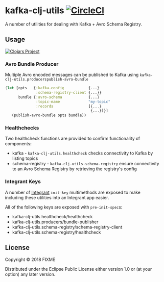 # kafka-clj-utils [![CircleCI](https://circleci.com/gh/ovotech/kafka-clj-utils/tree/master.svg?style=svg)](https://circleci.com/gh/ovotech/kafka-clj-utils/tree/master)

A number of utilities for dealing with Kafka + Avro Schema Registry.

## Usage

[![Clojars Project](https://img.shields.io/clojars/v/ovotech/kafka-clj-utils.svg)](https://clojars.org/ovotech/kafka-clj-utils)

### Avro Bundle Producer

Multiple Avro encoded messages can be published to Kafka using `kafka-clj-utils.producerspublish-avro-bundle`

```clojure
(let [opts   {:kafka-config           {...}
              :schema-registry-client {...}}
      bundle {:avro-schema            {...}
              :topic-name             "my-topic"
              :records                [{...}
                                       {...}]}]
   (publish-avro-bundle opts bundle))
```

### Healthchecks

Two healthcheck functions are provided to confirm functionality of components:

* kafka - `kafka-clj-utils.healthcheck` checks connectivity to Kafka by listing topics
* schema-registry - `kafka-clj-utils.schema-registry` ensure connectivity to an Avro Schema Registry by retrieving the registry's config

### Integrant Keys

A number of [Integrant](https://github.com/weavejester/integrant) `init-key` multimethods are exposed to make 
including these utilities into an Integrant app easier.

All of the following keys are exposed with `pre-init-spec`s:

* kafka-clj-utils.healthcheck/healthcheck
* kafka-clj-utils.producers/bundle-publisher
* kafka-clj-utils.schema-registry/schema-registry-client
* kafka-clj-utils.schema-registry/healthcheck

## License

Copyright © 2018 FIXME

Distributed under the Eclipse Public License either version 1.0 or (at
your option) any later version.
